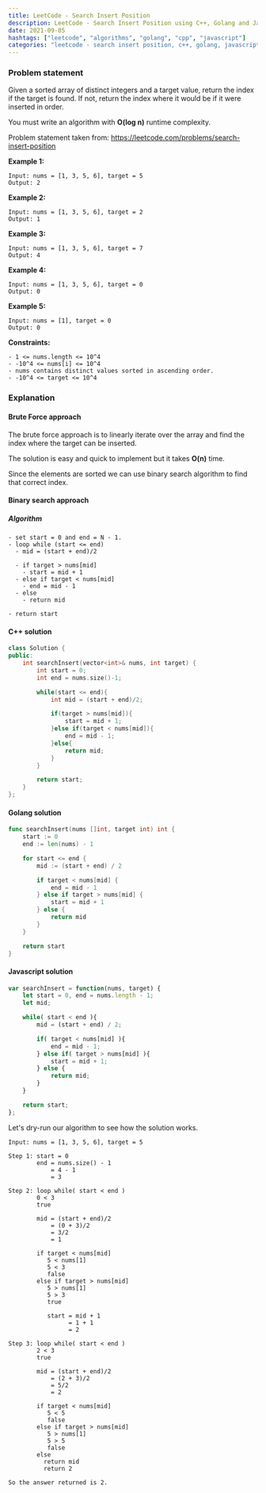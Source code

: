 ```yaml
---
title: LeetCode - Search Insert Position
description: LeetCode - Search Insert Position using C++, Golang and Javascript.
date: 2021-09-05
hashtags: ["leetcode", "algorithms", "golang", "cpp", "javascript"]
categories: "leetcode - search insert position, c++, golang, javascript"
---
```


### Problem statement

Given a sorted array of distinct integers and a target value,
return the index if the target is found.
If not,
return the index where it would be if it were inserted in order.

You must write an algorithm with **O(log n)** runtime complexity.

Problem statement taken from: <a href="https://leetcode.com/problems/search-insert-position" target="_blank">https://leetcode.com/problems/search-insert-position</a>

**Example 1:**

```
Input: nums = [1, 3, 5, 6], target = 5
Output: 2
```

**Example 2:**

```
Input: nums = [1, 3, 5, 6], target = 2
Output: 1
```

**Example 3:**

```
Input: nums = [1, 3, 5, 6], target = 7
Output: 4
```

**Example 4:**

```
Input: nums = [1, 3, 5, 6], target = 0
Output: 0
```

**Example 5:**

```
Input: nums = [1], target = 0
Output: 0
```

**Constraints:**

```
- 1 <= nums.length <= 10^4
- -10^4 <= nums[i] <= 10^4
- nums contains distinct values sorted in ascending order.
- -10^4 <= target <= 10^4
```

### Explanation

#### Brute Force approach

The brute force approach is to linearly iterate over the array
and find the index where the target can be inserted.

The solution is easy and quick to implement but it takes
**O(n)** time.

Since the elements are sorted we can use binary search algorithm
to find that correct index.

#### Binary search approach

##### Algorithm

```
- set start = 0 and end = N - 1.
- loop while (start <= end)
  - mid = (start + end)/2

  - if target > nums[mid]
    - start = mid + 1
  - else if target < nums[mid]
    - end = mid - 1
  - else
    - return mid

- return start
```

#### C++ solution

```cpp
class Solution {
public:
    int searchInsert(vector<int>& nums, int target) {
        int start = 0;
        int end = nums.size()-1;

        while(start <= end){
            int mid = (start + end)/2;

            if(target > nums[mid]){
                start = mid + 1;
            }else if(target < nums[mid]){
                end = mid - 1;
            }else{
                return mid;
            }
        }

        return start;
    }
};
```

#### Golang solution

```go
func searchInsert(nums []int, target int) int {
    start := 0
    end := len(nums) - 1

    for start <= end {
        mid := (start + end) / 2

        if target < nums[mid] {
            end = mid - 1
        } else if target > nums[mid] {
            start = mid + 1
        } else {
            return mid
        }
    }

    return start
}
```

#### Javascript solution

```javascript
var searchInsert = function(nums, target) {
    let start = 0, end = nums.length - 1;
    let mid;

    while( start < end ){
        mid = (start + end) / 2;

        if( target < nums[mid] ){
            end = mid - 1;
        } else if( target > nums[mid] ){
            start = mid + 1;
        } else {
            return mid;
        }
    }

    return start;
};
```

Let's dry-run our algorithm to see how the solution works.

```
Input: nums = [1, 3, 5, 6], target = 5

Step 1: start = 0
        end = nums.size() - 1
            = 4 - 1
            = 3

Step 2: loop while( start < end )
        0 < 3
        true

        mid = (start + end)/2
            = (0 + 3)/2
            = 3/2
            = 1

        if target < nums[mid]
           5 < nums[1]
           5 < 3
           false
        else if target > nums[mid]
           5 > nums[1]
           5 > 3
           true

           start = mid + 1
                 = 1 + 1
                 = 2

Step 3: loop while( start < end )
        2 < 3
        true

        mid = (start + end)/2
            = (2 + 3)/2
            = 5/2
            = 2

        if target < nums[mid]
           5 < 5
           false
        else if target > nums[mid]
           5 > nums[1]
           5 > 5
           false
        else
          return mid
          return 2

So the answer returned is 2.
```
